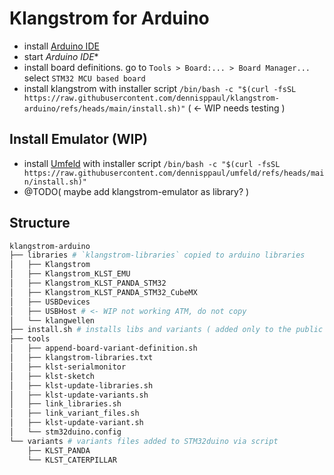 # Klangstrom for Arduino

- install [Arduino IDE](https://www.arduino.cc/en/software/#ide)
- start *Arduino IDE**
- install board definitions. go to `Tools > Board:... > Board Manager...` select `STM32 MCU based board`
- install klangstrom with installer script `/bin/bash -c "$(curl -fsSL https://raw.githubusercontent.com/dennisppaul/klangstrom-arduino/refs/heads/main/install.sh)"` ( <- WIP needs testing )

## Install Emulator (WIP)

- install [Umfeld](https://github.com/dennisppaul/umfeld) with installer script `/bin/bash -c "$(curl -fsSL https://raw.githubusercontent.com/dennisppaul/umfeld/refs/heads/main/install.sh)"`
- @TODO( maybe add klangstrom-emulator as library? )

## Structure

```sh
klangstrom-arduino
├── libraries # `klangstrom-libraries` copied to arduino libraries
│   ├── Klangstrom
│   ├── Klangstrom_KLST_EMU
│   ├── Klangstrom_KLST_PANDA_STM32
│   ├── Klangstrom_KLST_PANDA_STM32_CubeMX
│   ├── USBDevices
│   ├── USBHost # <- WIP not working ATM, do not copy
│   └── klangwellen
├── install.sh # installs libs and variants ( added only to the public repo )
├── tools
│   ├── append-board-variant-definition.sh
│   ├── klangstrom-libraries.txt
│   ├── klst-serialmonitor
│   ├── klst-sketch
│   ├── klst-update-libraries.sh
│   ├── klst-update-variants.sh
│   ├── link_libraries.sh
│   ├── link_variant_files.sh
│   ├── klst-update-variant.sh
│   └── stm32duino.config
└── variants # variants files added to STM32duino via script 
    ├── KLST_PANDA 
    └── KLST_CATERPILLAR
```

